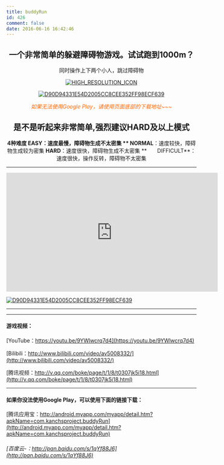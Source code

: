 ```yaml
---
title: buddyRun
id: 426
comment: false
date: 2016-06-16 16:42:46
---
```


<div align="center">

## 一个非常简单的躲避障碍物游戏。试试跑到1000m？
同时操作上下两个小人，跳过障碍物

[![HIGH_RESOLUTION_ICON](http://115.159.197.66/wp-content/uploads/2016/06/HIGH_RESOLUTION_ICON-300x300.png)](http://115.159.197.66/wp-content/uploads/2016/06/HIGH_RESOLUTION_ICON.png)

[![D90D94331E54D2005CC8CEE352FF98ECF639](http://115.159.197.66/wp-content/uploads/2016/06/D90D94331E54D2005CC8CEE352FF98ECF639-300x89.png)](https://play.google.com/store/apps/details?id=com.kanchsproject.buddyRun)

<span style="color: #ff6600;">_如果无法使用Google Play，请使用页面底部的下载地址~~~_</span>

是不是听起来非常简单,强烈建议HARD及以上模式
-------------------
**4种难度
**EASY**：速度最慢，障碍物生成不太密集
** NORMAL**：速度较快，障碍物生成较为密集
**HARD**：速度很快，障碍物生成不太密集
**       DIFFICULT**：速度很快，操作反转，障碍物不太密集

</div>

* * *

<iframe width="560" height="315" src="https://www.youtube.com/embed/9YWlwcrq7d4?list=PL1zsL8YBoHe6waGe6f9Og4Sc-AYjhtE06" frameborder="0" allowfullscreen="allowfullscreen" class="aligncenter"></iframe>

[![D90D94331E54D2005CC8CEE352FF98ECF639](http://115.159.197.66/wp-content/uploads/2016/06/D90D94331E54D2005CC8CEE352FF98ECF639-300x89.png)](https://play.google.com/store/apps/details?id=com.kanchsproject.buddyRun)

* * *

* * *

#### 游戏视频：

[YouTube：https://youtu.be/9YWlwcrq7d4](https://youtu.be/9YWlwcrq7d4)

[Bilibili：http://www.bilibili.com/video/av5008332/](http://www.bilibili.com/video/av5008332/)

[腾讯视频：http://v.qq.com/boke/page/t/1/8/t0307jk5i18.html](http://v.qq.com/boke/page/t/1/8/t0307jk5i18.html)

* * *

#### 如果你没法使用Google Play，可以使用下面的链接下载：

[腾讯应用宝：http://android.myapp.com/myapp/detail.htm?apkName=com.kanchsproject.buddyRun](http://android.myapp.com/myapp/detail.htm?apkName=com.kanchsproject.buddyRun)

###### [百度云-：http://pan.baidu.com/s/1qYf88J6](http://pan.baidu.com/s/1qYf88J6)